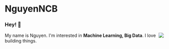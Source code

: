 # NguyenNCB

### Hey! 👋 


<a href="#">
<img align="right" src="https://github-readme-stats.vercel.app/api?username=nguyenng1802&show_icons=true&theme=vue">
</a>

My name is Nguyen. I'm interested in **Machine Learning, Big Data**. I love building things.




